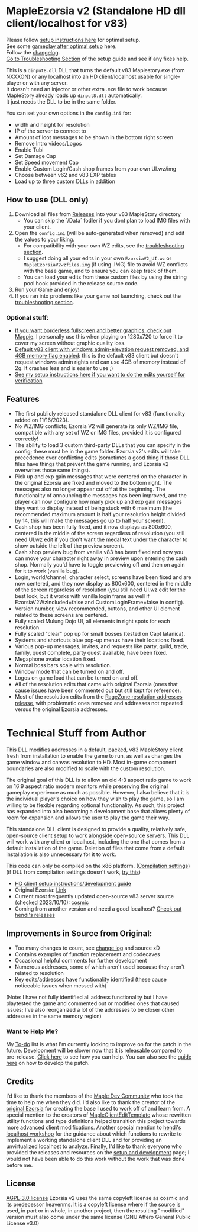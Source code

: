 # MapleEzorsia v2 (Standalone HD dll client/localhost for v83)

Please follow [setup instructions here](https://github.com/444Ro666/MapleEzorsia-v2/wiki/v83%E2%80%90Client%E2%80%90Setup%E2%80%90and%E2%80%90Development%E2%80%90Guide) for optimal setup.  
See some [gameplay after optimal setup](https://www.youtube.com/watch?v=HxGKn0EjPC0) here.  
Follow the [changelog](https://github.com/444Ro666/MapleEzorsia-v2/wiki/Change-Log).  
[Go to Troubleshooting Section](https://github.com/444Ro666/MapleEzorsia-v2/wiki/v83%E2%80%90Client%E2%80%90Setup%E2%80%90and%E2%80%90Development%E2%80%90Guide#troubleshooting) of the setup guide and see if any fixes help.  
  
This is a `dinput8.dll` DLL that turns the default v83 Maplestory.exe (from NXXXON) or any localhost into an HD client/localhost usable for single-player or with any server.  
It doesn't need an injector or other extra .exe file to work because MapleStory already loads up `dinput8.dll` automatically.  
It just needs the DLL to be in the same folder.
  
You can set your own options in the `config.ini` for:
- width and height for resolution
- IP of the server to connect to
- Amount of loot messages to be shown in the bottom right screen
- Remove Intro videos/Logos
- Enable Tubi
- Set Damage Cap
- Set Speed movement Cap
- Enable Custom Login/Cash shop frames from your own UI.wz/img
- Choose between v62 and v83 EXP tables
- Load up to three custom DLLs in addition
  
## How to use (DLL only)

1. Download all files from [Releases](https://github.com/Phantomeis/MapleEzorsia-v2/tree/main/Release) into your v83 MapleStory directory
   - You can skip the ´/Data´ fodler if you dont plan to load IMG files with your client.
2. Open the `config.ini` (will be auto-generated when removed) and edit the values to your liking.
   - For compatibility with your own WZ edits, see the [troubleshooting section](https://github.com/phantomeis/MapleEzorsia-v2/wiki/v83%E2%80%90Client%E2%80%90Setup%E2%80%90and%E2%80%90Development%E2%80%90Guide#Troubleshooting).
   - I suggest doing all your edits in your own `EzorsiaV2_UI.wz` or `MapleEzorsiaV2wzfiles.img` (if using .IMG) file to avoid WZ conflicts with the base game, and to ensure you can keep track of them.
   - You can load your edits from these custom files by using the string pool hook provided in the release source code.
3. Run your Game and enjoy!
4. If you ran into problems like your game not launching, check out the [troubleshooting section](https://github.com/phantomeis/MapleEzorsia-v2/wiki/v83%E2%80%90Client%E2%80%90Setup%E2%80%90and%E2%80%90Development%E2%80%90Guide#Troubleshooting).

### Optional stuff: 
- [If you want borderless fullscreen and better graphics, check out Magpie](https://github.com/Blinue/Magpie). I personally use this when playing on 1280x720 to force it to cover my screen without graphic quality loss.
- [Default v83 client with windows admin-elevation request removed, and 4GB memory flag enabled](https://mega.nz/file/9uNmHIAZ#zzE7t7T6wQyDbJrHJxgw-AOlmzzwCpLrOKmoUlec_5E): this is the default v83 client but doesn't request windows admin rights and can use 4GB of memory instead of 2g. It crashes less and is easier to use ;) 
- [See my setup instructions here if you want to do the edits yourself for verification](https://github.com/444Ro666/MapleEzorsia-v2/wiki/v83%E2%80%90Client%E2%80%90Setup%E2%80%90and%E2%80%90Development%E2%80%90Guide)

## Features
- The first publicly released standalone DLL client for v83 (functionality added on 11/16/2023).
- No WZ/IMG conflicts; Ezorsia V2 will generate its only WZ/IMG file, compatible with any set of WZ or IMG files, provided it is configured correctly!
- The ability to load 3 custom third-party DLLs that you can specify in the config; these must be in the game folder. Ezorsia v2's edits will take precedence over conflicting edits (sometimes a good thing if those DLL files have things that prevent the game running, and Ezorsia v2 overwrites those same things).
- Pick up and exp gain messages that were centered on the character in the original Ezorsia are fixed and moved to the bottom right. The messages also no longer appear cut off at the beginning. The functionality of announcing the messages has been improved, and the player can now configure how many pick up and exp gain messages they want to display instead of being stuck with 6 maximum (the recommended maximum amount is half your resolution height divided by 14, this will make the messages go up to half your screen).
- Cash shop has been fully fixed, and it now displays as 800x600, centered in the middle of the screen regardless of resolution (you still need UI.wz edit if you don't want the medal text under the character to show outside the left of the preview screen).
- Cash shop preview bug from vanilla v83 has been fixed and now you can move your character right away in preview upon entering the cash shop. Normally you'd have to toggle previewing off and then on again for it to work (vanilla bug).
- Login, world/channel, character select, screens have been fixed and are now centered, and they now display as 800x600, centered in the middle of the screen regardless of resolution (you still need UI.wz edit for the best look, but it works with vanilla login frame as well if EzorsiaV2WzIncluded=false and CustomLoginFrame=false in config).
- Version number, view recommended, buttons, and other UI element related to these screens are centered.
- Fully scaled Mulung Dojo UI, all elements in right spots for each resolution.
- Fully scaled "clear" pop up for small bosses (tested on Capt latanica).
- Systems and shortcuts blue pop-up menus have their locations fixed.
- Various pop-up messages, invites, and requests like party, guild, trade, family, quest complete, party quest available, have been fixed.
- Megaphone avatar location fixed.
- Normal boss bars scale with resolution.
- Window mode that can be turned on and off.
- Logos on game load that can be turned on and off.
- All of the resolution edits that came with original Ezorsia (ones that cause issues have been commented out but still kept for reference).
- Most of the resolution edits from the [RageZone resolution addresses release](https://forum.ragezone.com/threads/all-addresses-for-v83-resolution-change.1161938/), with problematic ones removed and addresses not repeated versus the original Ezorsia addresses.

# Technical Stuff from Author
This DLL modifies addresses in a default, packed, v83 MapleStory client fresh from installation to enable the game to run, as well as changes the game window and canvas resolution to HD. Most in-game component boundaries are also modified to scale with the custom resolution.

The original goal of this DLL is to allow an old 4:3 aspect ratio game to work on 16:9 aspect ratio modern monitors while preserving the original gameplay experience as much as possible. However, I also believe that it is the individual player's choice on how they wish to play the game, so I am willing to be flexible regarding optional functionality. As such, this project has expanded into also becoming a development base that allows plenty of room for expansion and allows the user to play the game their way.

This standalone DLL client is designed to provide a quality, relatively safe, open-source client setup to work alongside open-source servers. This DLL will work with any client or localhost, including the one that comes from a default installation of the game. Deletion of files that come from a default installation is also unnecessary for it to work.

This code can only be compiled on the x86 platform. ([Compilation settings](https://www.mediafire.com/view/9ssrqg8eiwbh0k1/buildsettings2.png/file)) (if DLL from compilation settings doesn't work, [try this](images/compilationdoesntwork1.jpg))

- [HD client setup instructions/development guide](https://github.com/444Ro666/MapleEzorsia-v2/wiki/v83%E2%80%90Client%E2%80%90Setup%E2%80%90and%E2%80%90Development%E2%80%90Guide)
- Original Ezorsia: [Link](https://github.com/izarooni/MapleEzorsia)
- Current most frequently updated open-source v83 server source (checked 2023/10/10): [cosmic](https://github.com/P0nk/Cosmic)
- Coming from another version and need a good localhost? [Check out hendi's releases](https://forum.ragezone.com/threads/localhost-workshop.1202021/)

## Improvements in Source from Original:
- Too many changes to count, see [change log](https://github.com/444Ro666/MapleEzorsia-v2/wiki/Change-Log) and source xD
- Contains examples of function replacement and codecaves
- Occasional helpful comments for further development
- Numerous addresses, some of which aren't used because they aren't related to resolution
- Key edits/addresses have functionality identified (these cause noticeable issues when messed with)

(Note: I have not fully identified all address functionality but I have playtested the game and commented out or modified ones that caused issues; I've also reorganized a lot of the addresses to be closer other addresses in the same memory region)

### Want to Help Me?
My [To-do](https://github.com/444Ro666/MapleEzorsia-v2/wiki/my-to%E2%80%90do-list) list is what I'm currently looking to improve on for the patch in the future. Development will be slower now that it is releasable compared to pre-release. [Click here](https://github.com/444Ro666/MapleEzorsia-v2/blob/main/CONTRIBUTING.md) to see how you can help. You can also see the [guide here](https://github.com/444Ro666/MapleEzorsia-v2/wiki/v83%E2%80%90Client%E2%80%90Setup%E2%80%90and%E2%80%90Development%E2%80%90Guide) on how to develop the patch.

## Credits
I'd like to thank the members of the [Maple Dev Community](https://discord.gg/DU8j6xrW) who took the time to help me when they did. I'd also like to thank the creator of the [original Ezorsia](https://github.com/izarooni/MapleEzorsia) for creating the base I used to work off of and learn from. A special mention to the creators of [MapleClientEditTemplate](https://github.com/MapleStory-Archive/MapleClientEditTemplate) whose rewritten utility functions and type definitions helped transition this project towards more advanced client modifications. Another special mention to [hendi's localhost workshop](https://forum.ragezone.com/threads/localhost-workshop.1202021/) for the guidance about which functions to rewrite to implement a working standalone client DLL and for providing an unvirtualized localhost to analyze. Finally, I'd like to thank everyone who provided the releases and resources on the [setup and development](https://github.com/444Ro666/MapleEzorsia-v2/wiki/v83%E2%80%90Client%E2%80%90Setup%E2%80%90and%E2%80%90Development%E2%80%90Guide) page; I would not have been able to do this work without the work that was done before me.

## License

[AGPL-3.0 license](https://github.com/444Ro666/MapleEzorsia-v2/blob/main/LICENSE) Ezorsia v2 uses the same copyleft license as cosmic and its predecessor heavenms. It is a copyleft license where if the source is used, in part or in whole, in another project, then the resulting "modified" version must also come under the same license (GNU Affero General Public License v3.0)
